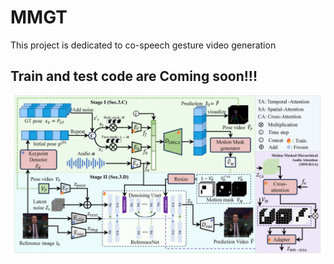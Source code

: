 # MMGT
This project is dedicated to co-speech gesture video generation
##  Train and test code are Coming soon!!!
<a href="./pipline_1.png">
  <img src="./pipline_1.png" alt="文档封面" width="900px">
</a>

